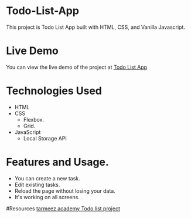 ﻿# Todo-List-App
This project is Todo List App built with HTML, CSS, and Vanilla Javascript.

# Live Demo
You can view the live demo of the project at 
[Todo List App](https://hassan-ghorab.github.io/Todo-List-App/)

# Technologies Used
- HTML
- CSS
  * Flexbox. 
  * Grid.
- JavaScript
  * Local Storage API

# Features and Usage.
- You can create a new task.
- Edit existing tasks.
- Reload the page without losing your data.
- It's working on all screens.

#Resources
[tarmeez academy Todo list project](https://www.youtube.com/watch?v=VgLkex5tpYI&list=PLYyqC4bNbCIeLEjcSPO61bsGPKEvYceb0&index=89)


